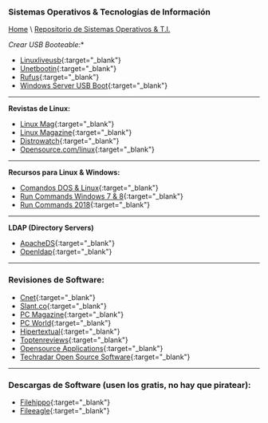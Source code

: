 
### Sistemas Operativos & Tecnologías de Información

[Home](https://profesantiago.github.io) \ [Repositorio de Sistemas Operativos & T.I.](https://github.com/ProfeSantiago/TI-OS)

**Crear USB Booteable*:**
- [Linuxliveusb](http://www.linuxliveusb.com/en/home){:target="_blank"}
- [Unetbootin](https://unetbootin.github.io/){:target="_blank"}
- [Rufus](https://rufus.ie/){:target="_blank"}
- [Windows Server USB Boot](https://docs.microsoft.com/en-us/windows-server-essentials/install/create-a-bootable-usb-flash-drive){:target="_blank"}

------------
**Revistas de Linux:**
- [Linux Mag](http://www.linux-mag.com/){:target="_blank"}
- [Linux Magazine](http://www.linux-magazine.com/){:target="_blank"}
- [Distrowatch](https://distrowatch.com/?language=ES){:target="_blank"}
- [Opensource.com/linux](https://opensource.com/tags/linux){:target="_blank"}

------------
**Recursos para Linux & Windows:**
- [Comandos DOS & Linux](https://access.redhat.com/documentation/en-US/Red_Hat_Enterprise_Linux/4/html/Step_by_Step_Guide/ap-doslinux.html){:target="_blank"}
- [Run Commands Windows 7 & 8](https://www.symantec.com/connect/articles/list-run-commands-windows-7-and-8){:target="_blank"}
- [Run Commands 2018](http://www.auditiait.es/en/list-of-commands-msc/){:target="_blank"}

------------
**LDAP (Directory Servers)**
- [ApacheDS](http://directory.apache.org/apacheds/downloads.html){:target="_blank"}
- [Openldap](http://www.openldap.org/){:target="_blank"}

------------
### Revisiones de Software:
- [Cnet](https://www.cnet.com/topics/software/products){:target="_blank"}
- [Slant.co](https://www.slant.co/){:target="_blank"}
- [PC Magazine](https://www.pcmag.com/reviews/software){:target="_blank"}
- [PC World](https://www.pcworld.com/category/software/){:target="_blank"}
- [Hipertextual](https://hipertextual.com/software){:target="_blank"}
- [Toptenreviews](http://www.toptenreviews.com/software/){:target="_blank"}
- [Opensource Applications](https://opensource.com/resources/projects-and-applications){:target="_blank"}
- [Techradar Open Source Software](https://www.techradar.com/news/the-best-open-source-software){:target="_blank"}

------------
### Descargas de Software (usen los gratis, no hay que piratear):
- [Filehippo](https://filehippo.com/es/){:target="_blank"}
- [Fileeagle](https://www.fileeagle.com/){:target="_blank"}
